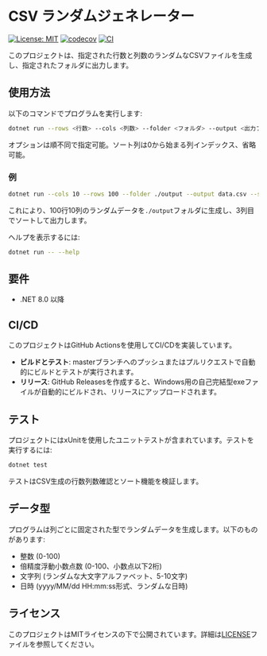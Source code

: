 # CSV ランダムジェネレーター

[![License: MIT](https://img.shields.io/badge/License-MIT-yellow.svg)](https://opensource.org/licenses/MIT)
[![codecov](https://codecov.io/gh/symrsonline/csv-random-generator/branch/master/graph/badge.svg)](https://codecov.io/gh/symrsonline/csv-random-generator)
[![CI](https://github.com/symrsonline/csv-random-generator/actions/workflows/ci-cd.yml/badge.svg)](https://github.com/symrsonline/csv-random-generator/actions/workflows/ci-cd.yml)

このプロジェクトは、指定された行数と列数のランダムなCSVファイルを生成し、指定されたフォルダに出力します。

## 使用方法

以下のコマンドでプログラムを実行します:

```bash
dotnet run --rows <行数> --cols <列数> --folder <フォルダ> --output <出力ファイル> --sort-column <ソート列>
```

オプションは順不同で指定可能。ソート列は0から始まる列インデックス、省略可能。

### 例

```bash
dotnet run --cols 10 --rows 100 --folder ./output --output data.csv --sort-column 2
```

これにより、100行10列のランダムデータを`./output`フォルダに生成し、3列目でソートして出力します。

ヘルプを表示するには:

```bash
dotnet run -- --help
```

## 要件

- .NET 8.0 以降

## CI/CD

このプロジェクトはGitHub Actionsを使用してCI/CDを実装しています。

- **ビルドとテスト**: masterブランチへのプッシュまたはプルリクエストで自動的にビルドとテストが実行されます。
- **リリース**: GitHub Releasesを作成すると、Windows用の自己完結型exeファイルが自動的にビルドされ、リリースにアップロードされます。

## テスト

プロジェクトにはxUnitを使用したユニットテストが含まれています。テストを実行するには:

```bash
dotnet test
```

テストはCSV生成の行数列数確認とソート機能を検証します。

## データ型

プログラムは列ごとに固定された型でランダムデータを生成します。以下のものがあります:
- 整数 (0-100)
- 倍精度浮動小数点数 (0-100、小数点以下2桁)
- 文字列 (ランダムな大文字アルファベット、5-10文字)
- 日時 (yyyy/MM/dd HH:mm:ss形式、ランダムな日時)

## ライセンス

このプロジェクトはMITライセンスの下で公開されています。詳細は[LICENSE](LICENSE)ファイルを参照してください。